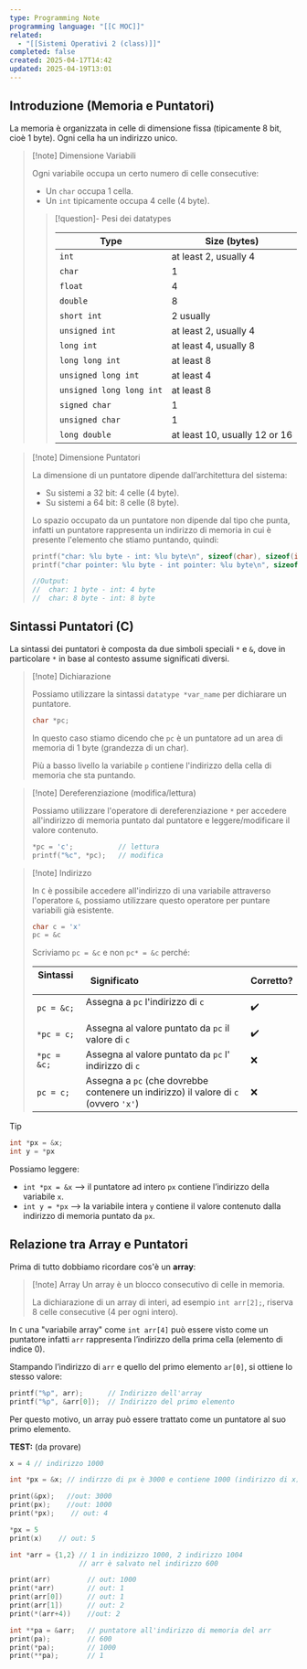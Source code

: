 ```yaml
---
type: Programming Note
programming language: "[[C MOC]]"
related:
  - "[[Sistemi Operativi 2 (class)]]"
completed: false
created: 2025-04-17T14:42
updated: 2025-04-19T13:01
---
```

## Introduzione (Memoria e Puntatori)

La memoria è organizzata in celle di dimensione fissa (tipicamente 8 bit, cioè 1 byte). Ogni cella ha un indirizzo unico.

>[!note] Dimensione Variabili
>
>Ogni variabile occupa un certo numero di celle consecutive:
>- Un `char` occupa 1 cella.
>- Un `int` tipicamente occupa 4 celle (4 byte).
>  
>>[!question]- Pesi dei datatypes
>>
>>|Type|Size (bytes)|
>>|---|---|
>>|`int`|at least 2, usually 4|
>>|`char`|1|
>>|`float`|4|
>>|`double`|8|
>>|`short int`|2 usually|
>>|`unsigned int`|at least 2, usually 4|
>>|`long int`|at least 4, usually 8|
>>|`long long int`|at least 8|
>>|`unsigned long int`|at least 4|
>>|`unsigned long long int`|at least 8|
>>|`signed char`|1|
>>|`unsigned char`|1|
>>|`long double`|at least 10, usually 12 or 16|

>[!note] Dimensione Puntatori
>
>La dimensione di un puntatore dipende dall’architettura del sistema:
>- Su sistemi a 32 bit: 4 celle (4 byte).
>- Su sistemi a 64 bit: 8 celle (8 byte).
>
>Lo spazio occupato da un puntatore non dipende dal tipo che punta, infatti un puntatore rappresenta un indirizzo di memoria in cui è presente l'elemento che stiamo puntando, quindi:
>
>```c
>printf("char: %lu byte - int: %lu byte\n", sizeof(char), sizeof(int));
>printf("char pointer: %lu byte - int pointer: %lu byte\n", sizeof(char*), sizeof(int*));
>
>//Output:
>//  char: 1 byte - int: 4 byte
>//  char: 8 byte - int: 8 byte
>```

## Sintassi Puntatori (C)

La sintassi dei puntatori è composta da due simboli speciali `*` e `&`, dove in particolare `*` in base al contesto assume significati diversi.

>[!note] Dichiarazione
>
>Possiamo utilizzare la sintassi `datatype *var_name` per dichiarare un puntatore.
>
>```c
>char *pc;
>```
>
>In questo caso stiamo dicendo che `pc` è un puntatore ad un area di memoria di 1 byte (grandezza di un char).
>
>Più a basso livello la variabile `p` contiene l'indirizzo della cella di memoria che sta puntando.

>[!note] Dereferenziazione (modifica/lettura)
>
>Possiamo utilizzare l'operatore di dereferenziazione `*` per accedere all'indirizzo di memoria puntato dal puntatore e leggere/modificare il valore contenuto.
>
>```c
>*pc = 'c';           // lettura
>printf("%c", *pc);   // modifica
>```

>[!note] Indirizzo
>
>In `C` è possibile accedere all'indirizzo di una variabile attraverso l'operatore `&`, possiamo utilizzare questo operatore per puntare variabili già esistente.
>
>```c
>char c = 'x'
>pc = &c
>```
>
>Scriviamo `pc = &c` e non `pc* = &c` perché:
>
>| Sintassi    | Significato                                         | Corretto? |
>| ----------- | --------------------------------------------------- | --------- |
>| `pc = &c;`  | Assegna a `pc` l'indirizzo di `c`                   | ✔️        |
>| `*pc = c;`  | Assegna al valore puntato da `pc` il valore di `c`  | ✔️        |
>| `*pc = &c;` | Assegna al valore puntato da `pc` l' indirizzo di `c`  | ❌         |
>| `pc = c;`   | Assegna a `pc` (che dovrebbe contenere un indirizzo) il valore di `c` (ovvero `'x'`)| ❌         |

>[!tip] 
>
>```c
>int *px = &x;
>int y = *px
>```
>Possiamo leggere:
>- `int *px = &x` --> il puntatore ad intero `px` contiene l’indirizzo della variabile `x`.
>- `int y = *px` --> la variabile intera `y` contiene il valore contenuto dalla indirizzo di memoria puntato da `px`.

## Relazione tra Array e Puntatori

Prima di tutto dobbiamo ricordare cos'è un **array**:

>[!note] Array
Un array è un blocco consecutivo di celle in memoria. 
>
>La dichiarazione di un array di interi, ad esempio `int arr[2];`, riserva 8 celle consecutive (4 per ogni intero).

In `C` una "variabile array" come `int arr[4]` può essere visto come un puntatore infatti `arr` rappresenta l’indirizzo della prima cella (elemento di indice 0).

Stampando l’indirizzo di `arr` e quello del primo elemento `ar[0]`, si ottiene lo stesso valore:

```c
printf("%p", arr);      // Indirizzo dell'array 
printf("%p", &arr[0]);  // Indirizzo del primo elemento
```

Per questo motivo, un array può essere trattato come un puntatore al suo primo elemento.



**TEST:** (da provare)

```c
x = 4 // indirizzo 1000

int *px = &x; // indirzzo di px è 3000 e contiene 1000 (indirizzo di x)

print(&px);   //out: 3000
print(px);    //out: 1000
print(*px);    // out: 4

*px = 5
print(x)    // out: 5
```

```c
int *arr = {1,2} // 1 in indizizzo 1000, 2 indirizzo 1004
				 // arr è salvato nel indirizzo 600

print(arr)         // out: 1000
print(*arr)        // out: 1
print(arr[0])      // out: 1
print(arr[1])      // out: 2
print(*(arr+4))    //out: 2

int **pa = &arr;   // puntatore all'indirizzo di memoria del arr
print(pa);         // 600
print(*pa);        // 1000
print(**pa);       // 1
```
